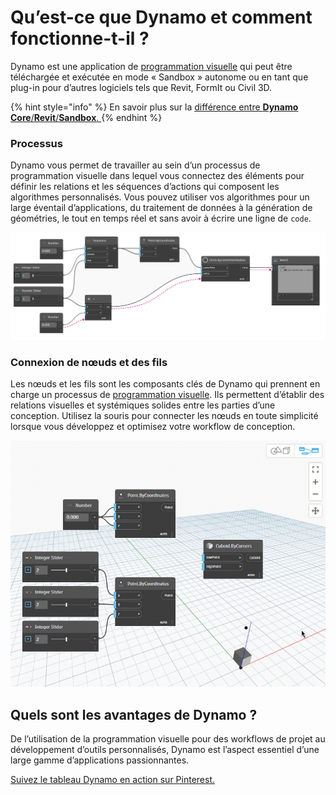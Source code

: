 # Qu’est-ce que Dynamo et comment fonctionne-t-il ?

Dynamo est une application de [programmation visuelle](https://primer2.dynamobim.org/a_appendix/a-1_visual-programming-and-dynamo) qui peut être téléchargée et exécutée en mode « Sandbox » autonome ou en tant que plug-in pour d’autres logiciels tels que Revit, FormIt ou Civil 3D.

{% hint style="info" %} En savoir plus sur la [différence entre **Dynamo Core**/**Revit**/**Sandbox**. ](https://dynamobim.org/a-new-way-to-get-dynamo-sandbox/) {% endhint %}

### Processus

Dynamo vous permet de travailler au sein d’un processus de programmation visuelle dans lequel vous connectez des éléments pour définir les relations et les séquences d’actions qui composent les algorithmes personnalisés. Vous pouvez utiliser vos algorithmes pour un large éventail d’applications, du traitement de données à la génération de géométries, le tout en temps réel et sans avoir à écrire une ligne de `code`.

![](images/1-1/nodesandwires-flowofdata.jpg)

### Connexion de nœuds et des fils

Les nœuds et les fils sont les composants clés de Dynamo qui prennent en charge un processus de [programmation visuelle](../a\_appendix/a-1\_visual-programming-and-dynamo.md). Ils permettent d’établir des relations visuelles et systémiques solides entre les parties d’une conception. Utilisez la souris pour connecter les nœuds en toute simplicité lorsque vous développez et optimisez votre workflow de conception.

![](images/1-1/whatisdynamo-connectingnodeswithwires.gif)

## Quels sont les avantages de Dynamo ?

De l’utilisation de la programmation visuelle pour des workflows de projet au développement d’outils personnalisés, Dynamo est l’aspect essentiel d’une large gamme d’applications passionnantes.

[Suivez le tableau Dynamo en action sur Pinterest.](http://www.pinterest.com/modelabnyc/dynamo-in-action/)
